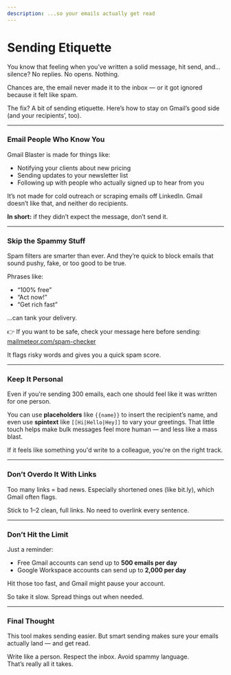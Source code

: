 ```yaml
---
description: ...so your emails actually get read
---
```


# Sending Etiquette

You know that feeling when you’ve written a solid message, hit send, and… silence? No replies. No opens. Nothing.

Chances are, the email never made it to the inbox — or it got ignored because it felt like spam.

The fix? A bit of sending etiquette. Here’s how to stay on Gmail’s good side (and your recipients’, too).

***

### Email People Who Know You

Gmail Blaster is made for things like:

* Notifying your clients about new pricing
* Sending updates to your newsletter list
* Following up with people who actually signed up to hear from you

It’s not made for cold outreach or scraping emails off LinkedIn. Gmail doesn’t like that, and neither do recipients.

**In short:** if they didn’t expect the message, don’t send it.

***

### Skip the Spammy Stuff

Spam filters are smarter than ever. And they’re quick to block emails that sound pushy, fake, or too good to be true.

Phrases like:

* “100% free”
* “Act now!”
* “Get rich fast”

...can tank your delivery.

👉 If you want to be safe, check your message here before sending:\
[mailmeteor.com/spam-checker](https://mailmeteor.com/spam-checker)

It flags risky words and gives you a quick spam score.

***

### Keep It Personal

Even if you're sending 300 emails, each one should feel like it was written for one person.

You can use **placeholders** like `{{name}}` to insert the recipient’s name, and even use **spintext** like `[[Hi|Hello|Hey]]` to vary your greetings. That little touch helps make bulk messages feel more human — and less like a mass blast.

If it feels like something you'd write to a colleague, you're on the right track.

***

### Don’t Overdo It With Links

Too many links = bad news. Especially shortened ones (like bit.ly), which Gmail often flags.

Stick to 1–2 clean, full links. No need to overlink every sentence.

***

### Don’t Hit the Limit

Just a reminder:

* Free Gmail accounts can send up to **500 emails per day**
* Google Workspace accounts can send up to **2,000 per day**

Hit those too fast, and Gmail might pause your account.

So take it slow. Spread things out when needed.

***

### Final Thought

This tool makes sending easier. But smart sending makes sure your emails actually land — and get read.

Write like a person. Respect the inbox. Avoid spammy language.\
That’s really all it takes.
